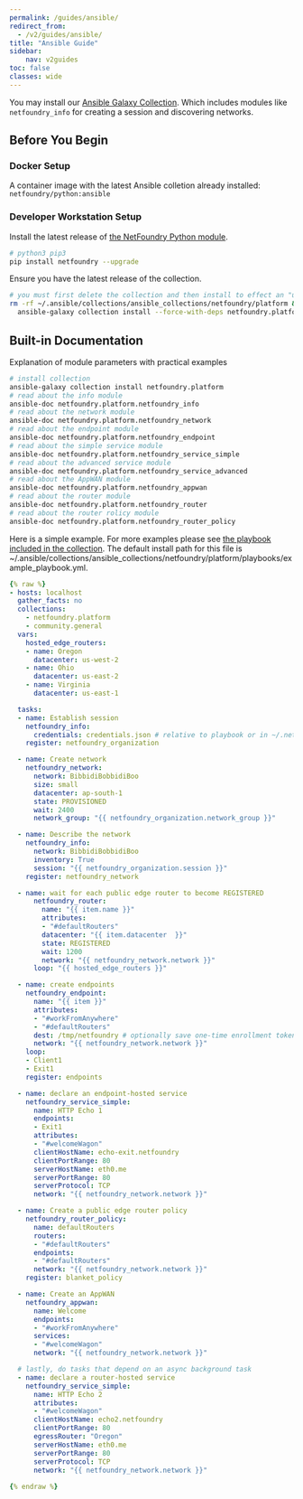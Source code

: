 ```yaml
---
permalink: /guides/ansible/
redirect_from:
  - /v2/guides/ansible/
title: "Ansible Guide"
sidebar:
    nav: v2guides
toc: false
classes: wide
---
```


You may install our [Ansible Galaxy Collection](https://galaxy.ansible.com/netfoundry/platform). Which includes modules like `netfoundry_info` for creating a session and discovering networks.

## Before You Begin

### Docker Setup

A container image with the latest Ansible colletion already installed: `netfoundry/python:ansible`

### Developer Workstation Setup

Install the latest release of [the NetFoundry Python module](/guides/python).

```bash
# python3 pip3
pip install netfoundry --upgrade
```

Ensure you have the latest release of the collection.

```bash
# you must first delete the collection and then install to effect an "upgrade"
rm -rf ~/.ansible/collections/ansible_collections/netfoundry/platform && \
  ansible-galaxy collection install --force-with-deps netfoundry.platform
```

## Built-in Documentation

Explanation of module parameters with practical examples

```bash
# install collection
ansible-galaxy collection install netfoundry.platform
# read about the info module
ansible-doc netfoundry.platform.netfoundry_info
# read about the network module
ansible-doc netfoundry.platform.netfoundry_network
# read about the endpoint module
ansible-doc netfoundry.platform.netfoundry_endpoint
# read about the simple service module
ansible-doc netfoundry.platform.netfoundry_service_simple
# read about the advanced service module
ansible-doc netfoundry.platform.netfoundry_service_advanced
# read about the AppWAN module
ansible-doc netfoundry.platform.netfoundry_appwan
# read about the router module
ansible-doc netfoundry.platform.netfoundry_router
# read about the router rolicy module
ansible-doc netfoundry.platform.netfoundry_router_policy
```

Here is a simple example. For more examples please see [the playbook included in the collection](https://github.com/netfoundry/developer-tools/blob/master/ansible_collections/netfoundry/platform/playbooks/example_playbook.yml). The default install path for this file is ~/.ansible/collections/ansible_collections/netfoundry/platform/playbooks/example_playbook.yml.

```yaml
{% raw %}
- hosts: localhost
  gather_facts: no
  collections:
    - netfoundry.platform
    - community.general
  vars:
    hosted_edge_routers:
    - name: Oregon
      datacenter: us-west-2
    - name: Ohio
      datacenter: us-east-2
    - name: Virginia
      datacenter: us-east-1

  tasks:
  - name: Establish session
    netfoundry_info:
      credentials: credentials.json # relative to playbook or in ~/.netfoundry/ or /netfoundry/
    register: netfoundry_organization

  - name: Create network
    netfoundry_network:
      network: BibbidiBobbidiBoo
      size: small
      datacenter: ap-south-1
      state: PROVISIONED
      wait: 2400
      network_group: "{{ netfoundry_organization.network_group }}"

  - name: Describe the network
    netfoundry_info:
      network: BibbidiBobbidiBoo
      inventory: True
      session: "{{ netfoundry_organization.session }}"
    register: netfoundry_network

  - name: wait for each public edge router to become REGISTERED
      netfoundry_router:
        name: "{{ item.name }}"
        attributes: 
        - "#defaultRouters"
        datacenter: "{{ item.datacenter  }}"
        state: REGISTERED
        wait: 1200
        network: "{{ netfoundry_network.network }}"
      loop: "{{ hosted_edge_routers }}"

  - name: create endpoints
    netfoundry_endpoint:
      name: "{{ item }}"
      attributes:
      - "#workFromAnywhere"
      - "#defaultRouters"
      dest: /tmp/netfoundry # optionally save one-time enrollment tokens in a directory
      network: "{{ netfoundry_network.network }}"
    loop:
    - Client1
    - Exit1
    register: endpoints

  - name: declare an endpoint-hosted service
    netfoundry_service_simple:
      name: HTTP Echo 1
      endpoints: 
      - Exit1
      attributes: 
      - "#welcomeWagon"
      clientHostName: echo-exit.netfoundry
      clientPortRange: 80
      serverHostName: eth0.me
      serverPortRange: 80
      serverProtocol: TCP
      network: "{{ netfoundry_network.network }}"

  - name: Create a public edge router policy
    netfoundry_router_policy:
      name: defaultRouters
      routers:
      - "#defaultRouters"
      endpoints:
      - "#defaultRouters"
      network: "{{ netfoundry_network.network }}"
    register: blanket_policy

  - name: Create an AppWAN
    netfoundry_appwan:
      name: Welcome
      endpoints:
      - "#workFromAnywhere"
      services:
      - "#welcomeWagon"
      network: "{{ netfoundry_network.network }}"

  # lastly, do tasks that depend on an async background task
  - name: declare a router-hosted service
    netfoundry_service_simple:
      name: HTTP Echo 2
      attributes: 
      - "#welcomeWagon"
      clientHostName: echo2.netfoundry
      clientPortRange: 80
      egressRouter: "Oregon"
      serverHostName: eth0.me
      serverPortRange: 80
      serverProtocol: TCP
      network: "{{ netfoundry_network.network }}"
    
{% endraw %}
```

